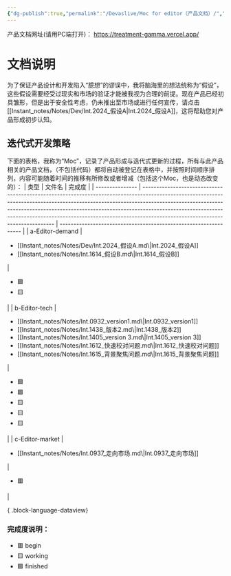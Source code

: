 ```yaml
---
{"dg-publish":true,"permalink":"/Devaslive/Moc for editor（产品文档）/","tags":["gardenEntry"]}
---
```


产品文档网址(请用PC端打开)： https://treatment-gamma.vercel.app/

# 文档说明
为了保证产品设计和开发陷入“臆想”的谬误中，我将脑海里的想法统称为“假设”，这些假设需要经受过现实和市场的验证才能被我视为合理的前提。现在产品已经初具雏形，但是出于安全性考虑，仍未推出至市场或进行任何宣传，请点击[[Instant_notes/Notes/Dev/Int.2024_假设A\|Int.2024_假设A]]，这将帮助您对产品形成初步认知。
## 迭代式开发策略
下面的表格，我称为“Moc”，记录了产品形成与迭代式更新的过程，所有与此产品相关的产品文档，（不包括代码）都将自动被登记在表格中，并按照时间顺序排列，内容可能随着时间的推移有所修改或者增减（包括这个Moc，也是动态改变的）：
| 类型              | 文件名                                                                                                                                                                                                                                                                                                                                                                    | 完成度                                                              |
| --------------- | ---------------------------------------------------------------------------------------------------------------------------------------------------------------------------------------------------------------------------------------------------------------------------------------------------------------------------------------------------------------------- | ---------------------------------------------------------------- |
| a-Editor-demand | <ul><li>[[Instant_notes/Notes/Dev/Int.2024_假设A.md\\|Int.2024_假设A]]</li><li>[[Instant_notes/Notes/Int.1614_假设B.md\\|Int.1614_假设B]]</li></ul>                                                                                                                                                                                                                            | <ul><li>🟩</li><li>🟨</li></ul>                                  |
| b-Editor-tech   | <ul><li>[[Instant_notes/Notes/Int.0932_version1.md\\|Int.0932_version1]]</li><li>[[Instant_notes/Notes/Int.1438_版本2.md\\|Int.1438_版本2]]</li><li>[[Instant_notes/Notes/Int.1405_version 3.md\\|Int.1405_version 3]]</li><li>[[Instant_notes/Notes/Int.1612_快速校对问题.md\\|Int.1612_快速校对问题]]</li><li>[[Instant_notes/Notes/Int.1615_背景聚焦问题.md\\|Int.1615_背景聚焦问题]]</li></ul> | <ul><li>🟩</li><li>🟩</li><li>🟨</li><li>🟨</li><li>🟨</li></ul> |
| c-Editor-market | <ul><li>[[Instant_notes/Notes/Int.0937_走向市场.md\\|Int.0937_走向市场]]</li></ul>                                                                                                                                                                                                                                                                                             | <ul><li>🟥</li></ul>                                             |

{ .block-language-dataview}
### 完成度说明：
- 🟥 begin
- 🟨 working
- 🟩 finished